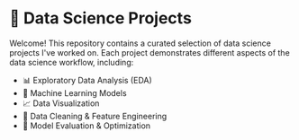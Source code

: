 # 🧠 Data Science Projects

Welcome! This repository contains a curated selection of data science projects I've worked on. Each project demonstrates different aspects of the data science workflow, including:

- 📊 Exploratory Data Analysis (EDA)
- 🤖 Machine Learning Models
- 📈 Data Visualization
- 🧹 Data Cleaning & Feature Engineering
- 🔁 Model Evaluation & Optimization
